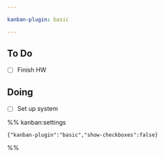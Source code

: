 ```yaml
---

kanban-plugin: basic

---
```


## To Do

- [ ] Finish HW


## Doing

- [ ] Set up system




%% kanban:settings
```
{"kanban-plugin":"basic","show-checkboxes":false}
```
%%